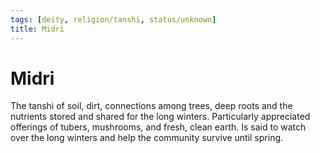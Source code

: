 ```yaml
---
tags: [deity, religion/tanshi, status/unknown]
title: Midri
---
```


# Midri

The tanshi of soil, dirt, connections among trees, deep roots and the nutrients stored and shared for the long winters. Particularly appreciated offerings of tubers, mushrooms, and fresh, clean earth. Is said to watch over the long winters and help the community survive until spring.

